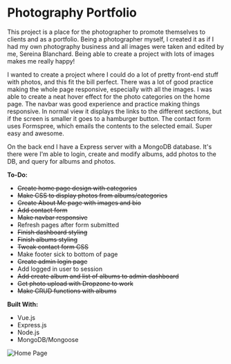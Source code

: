 # Photography Portfolio

This project is a place for the photographer to promote themselves to clients and as a portfolio. Being a photographer myself, I created it as if I had my own photography business and all images were taken and edited by me, Sereina Blanchard. Being able to create a project with lots of images makes me really happy!

I wanted to create a project where I could do a lot of pretty front-end stuff with photos, and this fit the bill perfect. There was a lot of good practice making the whole page responsive, especially with all the images. I was able to create a neat hover effect for the photo categories on the home page. The navbar was good experience and practice making things responsive. In normal view it displays the links to the different sections, but if the screen is smaller it goes to a hamburger button. The contact form uses Formspree, which emails the contents to the selected email. Super easy and awesome. 

On the back end I have a Express server with a MongoDB database. It's there were I'm able to login, create and modify albums, add photos to the DB, and query for albums and photos.

__To-Do:__
* ~~Create home page design with categories~~
* ~~Make CSS to display photos from albums/categories~~
* ~~Create About Me page with images and bio~~
* ~~Add contact form~~
* ~~Make navbar responsive~~
* Refresh pages after form submitted
* ~~Finish dashboard styling~~
* ~~Finish albums styling~~
* ~~Tweak contact form CSS~~
* Make footer sick to bottom of page
* ~~Create admin login page~~
* Add logged in user to session
* ~~Add create album and list of albums to admin dashboard~~
* ~~Get photo upload with Dropzone to work~~
* ~~Make CRUD functions with albums~~

__Built With:__
* Vue.js
* Express.js
* Node.js
* MongoDB/Mongoose

![Home Page](https://github.com/Ziyal/PhotographyPortfolio/blob/master/screenshots/site.gif "Photography Portfolio")